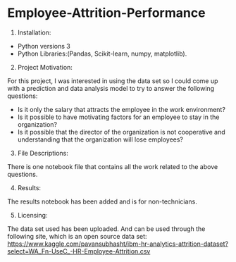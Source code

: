 # Employee-Attrition-Performance

1. Installation:
*  Python versions 3
*  Python Libraries:(Pandas, Scikit-learn, numpy, matplotlib).

2. Project Motivation:

For this project, I was interested in using the data set so I could come up with a prediction and data analysis model to try to answer the following questions:
*  Is it only the salary that attracts the employee in the work environment?
*  Is it possible to have motivating factors for an employee to stay in the organization?
*  Is it possible that the director of the organization is not cooperative and understanding that the organization will lose employees?

3. File Descriptions:


There is one notebook file that contains all the work related to the above questions.

4. Results:


The results notebook has been added and is for non-technicians.


5. Licensing:


The data set used has been uploaded.
And can be used through the following site, which is an open source data set: 
https://www.kaggle.com/pavansubhasht/ibm-hr-analytics-attrition-dataset?select=WA_Fn-UseC_-HR-Employee-Attrition.csv
